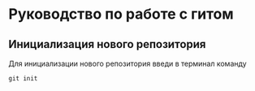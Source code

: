 # Руководство по работе с гитом
## Инициализация нового репозитория
Для инициализации нового репозитория введи в терминал команду
```
git init
```
